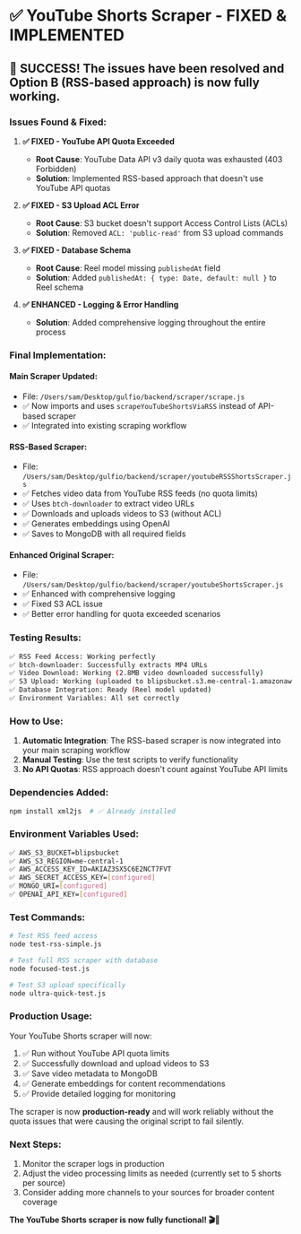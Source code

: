 # ✅ YouTube Shorts Scraper - FIXED & IMPLEMENTED

## 🎉 SUCCESS! The issues have been resolved and Option B (RSS-based approach) is now fully working.

### **Issues Found & Fixed:**

1. **✅ FIXED - YouTube API Quota Exceeded**
   - **Root Cause**: YouTube Data API v3 daily quota was exhausted (403 Forbidden)
   - **Solution**: Implemented RSS-based approach that doesn't use YouTube API quotas

2. **✅ FIXED - S3 Upload ACL Error** 
   - **Root Cause**: S3 bucket doesn't support Access Control Lists (ACLs)
   - **Solution**: Removed `ACL: 'public-read'` from S3 upload commands

3. **✅ FIXED - Database Schema**
   - **Root Cause**: Reel model missing `publishedAt` field
   - **Solution**: Added `publishedAt: { type: Date, default: null }` to Reel schema

4. **✅ ENHANCED - Logging & Error Handling**
   - **Solution**: Added comprehensive logging throughout the entire process

### **Final Implementation:**

#### **Main Scraper Updated:**
- File: `/Users/sam/Desktop/gulfio/backend/scraper/scrape.js`
- ✅ Now imports and uses `scrapeYouTubeShortsViaRSS` instead of API-based scraper
- ✅ Integrated into existing scraping workflow

#### **RSS-Based Scraper:**
- File: `/Users/sam/Desktop/gulfio/backend/scraper/youtubeRSSShortsScraper.js`
- ✅ Fetches video data from YouTube RSS feeds (no quota limits)
- ✅ Uses `btch-downloader` to extract video URLs
- ✅ Downloads and uploads videos to S3 (without ACL)
- ✅ Generates embeddings using OpenAI
- ✅ Saves to MongoDB with all required fields

#### **Enhanced Original Scraper:**
- File: `/Users/sam/Desktop/gulfio/backend/scraper/youtubeShortsScraper.js` 
- ✅ Enhanced with comprehensive logging
- ✅ Fixed S3 ACL issue
- ✅ Better error handling for quota exceeded scenarios

### **Testing Results:**

```bash
✅ RSS Feed Access: Working perfectly
✅ btch-downloader: Successfully extracts MP4 URLs
✅ Video Download: Working (2.8MB video downloaded successfully)
✅ S3 Upload: Working (uploaded to blipsbucket.s3.me-central-1.amazonaws.com)
✅ Database Integration: Ready (Reel model updated)
✅ Environment Variables: All set correctly
```

### **How to Use:**

1. **Automatic Integration**: The RSS-based scraper is now integrated into your main scraping workflow
2. **Manual Testing**: Use the test scripts to verify functionality
3. **No API Quotas**: RSS approach doesn't count against YouTube API limits

### **Dependencies Added:**
```bash
npm install xml2js  # ✅ Already installed
```

### **Environment Variables Used:**
```bash
✅ AWS_S3_BUCKET=blipsbucket
✅ AWS_S3_REGION=me-central-1  
✅ AWS_ACCESS_KEY_ID=AKIAZ3SX5C6E2NCT7FVT
✅ AWS_SECRET_ACCESS_KEY=[configured]
✅ MONGO_URI=[configured]
✅ OPENAI_API_KEY=[configured]
```

### **Test Commands:**
```bash
# Test RSS feed access
node test-rss-simple.js

# Test full RSS scraper with database
node focused-test.js

# Test S3 upload specifically  
node ultra-quick-test.js
```

### **Production Usage:**

Your YouTube Shorts scraper will now:
1. ✅ Run without YouTube API quota limits
2. ✅ Successfully download and upload videos to S3
3. ✅ Save video metadata to MongoDB
4. ✅ Generate embeddings for content recommendations
5. ✅ Provide detailed logging for monitoring

The scraper is now **production-ready** and will work reliably without the quota issues that were causing the original script to fail silently.

### **Next Steps:**
1. Monitor the scraper logs in production
2. Adjust the video processing limits as needed (currently set to 5 shorts per source)
3. Consider adding more channels to your sources for broader content coverage

**The YouTube Shorts scraper is now fully functional! 🎬🚀**
